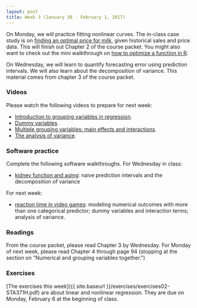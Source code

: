 ```yaml
---
layout: post
title: Week 3 (January 30 - February 1, 2017)
---
```


On Monday, we will practice fitting nonlinear curves.  The in-class case study is on [finding an optimal price for milk](https://github.com/jgscott/learnR/blob/master/cases/milk/milk.md), given historical sales and price data.  This will finish out Chapter 2 of the course packet.  You might also want to check out the mini walkthrough on [how to optimize a function in R](https://github.com/jgscott/learnR/blob/master/optimize/optimize.md).

On Wednesday, we will learn to quantify forecasting error using prediction intervals.  We will also learn about the decomposition of variance.  This material comes from chapter 3 of the course packet.  


### Videos

Please watch the following videos to prepare for next week:  
- [Introduction to grouping variables in regression](https://youtu.be/wLP94JZuwHs).   
- [Dummy variables](https://youtu.be/owq2bL1rUsY).  
- [Multiple grouping variables: main effects and interactions](https://youtu.be/hCGHvilYSJ0).  
- [The analysis of variance](https://youtu.be/BT0z41NDK5Y).  


### Software practice  

Complete the following software walkthroughs.  For Wednesday in class:  
- [kidney function and aging](https://github.com/jgscott/learnR/blob/master/creatinine/creatinine.md): naive prediction intervals and the decomposition of variance  

For next week:  
- [reaction time in video games](https://github.com/jgscott/learnR/blob/master/rxntime/rxntime.md): modeling numerical outcomes with more than one categorical predictor; dummy variables and interaction terms; analysis of variance.   


### Readings

From the course packet, please read Chapter 3 by Wednesday.  For Monday of next week, please read Chapter 4 through page 94 (stopping at the section on "Numerical and grouping variables together.")


### Exercises  

[The exercises this week]({{ site.baseurl }}/exercises/exercises02-STA371H.pdf) are about linear and nonlinear regression.  They are due on Monday, February 6 at the beginning of class.  


